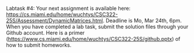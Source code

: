 Labtask #4: Your next assignment is available here: https://cs.miami.edu/home/wuchtys/CSC322-25S/Assessment/DynamicMatrices.html. Deadline is Mo, Mar 24th, 6pm. When you have completed a lab task, submit the solution files through your Github account. Here is a primer (https://www.cs.miami.edu/home/wuchtys/CSC322-25S/github.pptx) of how to submit homeworks.
